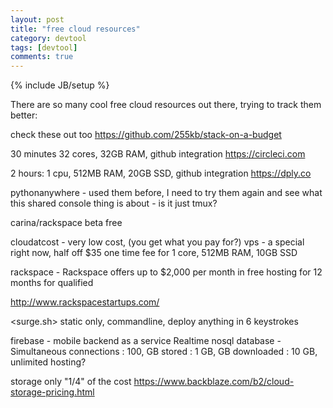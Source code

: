 ```yaml
---
layout: post
title: "free cloud resources"
category: devtool
tags: [devtool]
comments: true
---
```

{% include JB/setup %}

There are so many cool free cloud resources out there, trying to track them better:

check these out too
<https://github.com/255kb/stack-on-a-budget>

  
30 minutes 32 cores, 32GB RAM, github integration
<https://circleci.com>
  
2 hours: 1 cpu, 512MB RAM, 20GB SSD, github integration
<https://dply.co>
  
pythonanywhere - used them before, I need to try them again and see what this shared console thing is about - is it just tmux?
  
carina/rackspace beta free
  
cloudatcost - very low cost, (you get what you pay for?) vps - a special right now, half off $35 one time fee for 1 core, 512MB RAM, 10GB SSD
  
rackspace - Rackspace offers up to $2,000 per month in free hosting for 12 months for qualified 
  
<http://www.rackspacestartups.com/>
  
<surge.sh> static only, commandline, deploy anything in 6 keystrokes
  
firebase - mobile backend as a service
Realtime nosql database - Simultaneous connections : 100, GB stored : 1 GB, GB downloaded : 10 GB,  
unlimited hosting?
  
storage only "1/4" of the cost
<https://www.backblaze.com/b2/cloud-storage-pricing.html>
  

